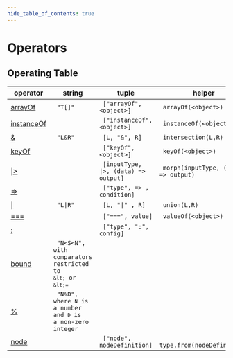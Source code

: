```yaml
---
hide_table_of_contents: true
---
```


# Operators

## Operating Table

| operator                      | string                                                                         | tuple                                                       | helper                                               |
| ----------------------------- | ------------------------------------------------------------------------------ | ----------------------------------------------------------- | ---------------------------------------------------- |
| [arrayOf](./arrayof.md)       | <code> "T[]" </code>                                                           | <code> ["arrayOf", &lt;object&gt;] </code>                  | <code> arrayOf(&lt;object&gt;) </code>               |
| [instanceOf](./instanceof.md) | <code></code>                                                                  | <code> ["instanceOf", &lt;object&gt;] </code>               | <code> instanceOf(&lt;object&gt;) </code>            |
| [&](./intersection.md)        | <code> "L&R" </code>                                                           | <code> [L, "&", R] </code>                                  | <code> intersection(L,R) </code>                     |
| [keyOf](./keyof.md)           | <code></code>                                                                  | <code> ["keyOf", &lt;object&gt;] </code>                    | <code> keyOf(&lt;object&gt;) </code>                 |
| [&vert;&gt;](./morph.md)      | <code></code>                                                                  | <code> [inputType, &vert;&gt;, (data) =&gt; output] </code> | <code> morph(inputType, (data) =&gt; output) </code> |
| [=&gt;](./narrow.md)          | <code></code>                                                                  | <code> ["type", =&gt; , condition] </code>                  | <code></code>                                        |
| [&vert;](./union.md)          | <code> "L&vert;R" </code>                                                      | <code> [L, "&vert;" , R] </code>                            | <code> union(L,R) </code>                            |
| [===](./valueof.md)           | <code></code>                                                                  | <code> ["===", value] </code>                               | <code> valueOf(&lt;object&gt;) </code>               |
| [:](./parseconfigtuple.md)    | <code></code>                                                                  | <code> ["type", ":", config] </code>                        | <code></code>                                        |
| [bound](./validatebound.md)   | <code> "N&lt;S&lt;N", with comparators restricted to `&lt;` or `&lt;=` </code> | <code></code>                                               | <code></code>                                        |
| [%](./validatedivisor.md)     | <code> "N%D", where `N` is a number and `D` is a non-zero integer </code>      | <code></code>                                               | <code></code>                                        |
| [node](./infernode.md)        | <code></code>                                                                  | <code> ["node", nodeDefinition] </code>                     | <code> type.from(nodeDefinition) </code>             |
